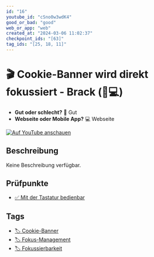 ```yaml
---
id: "16"
youtube_id: "cSno0w3wdK4"
good_or_bad: "good"
web_or_app: "web"
created_at: "2024-03-06 11:02:37"
checkpoint_ids: "[63]"
tag_ids: "[25, 18, 11]"
---
```


# 🎬 Cookie-Banner wird direkt fokussiert - Brack (💚💻)

- **Gut oder schlecht?** 💚 Gut
- **Webseite oder Mobile App?** 💻 Webseite

[![Auf YouTube anschauen](https://img.youtube.com/vi/cSno0w3wdK4/sddefault.jpg)](https://youtu.be/cSno0w3wdK4)

## Beschreibung

Keine Beschreibung verfügbar.

## Prüfpunkte

- [✅ Mit der Tastatur bedienbar](/de/wcag/2.1.1-tastatur/mit-der-tastatur-bedienbar)

## Tags

- [🏷️ Cookie-Banner](/de/tags/cookie-banner)
- [🏷️ Fokus-Management](/de/tags/fokus-management)
- [🏷️ Fokussierbarkeit](/de/tags/fokussierbarkeit)
